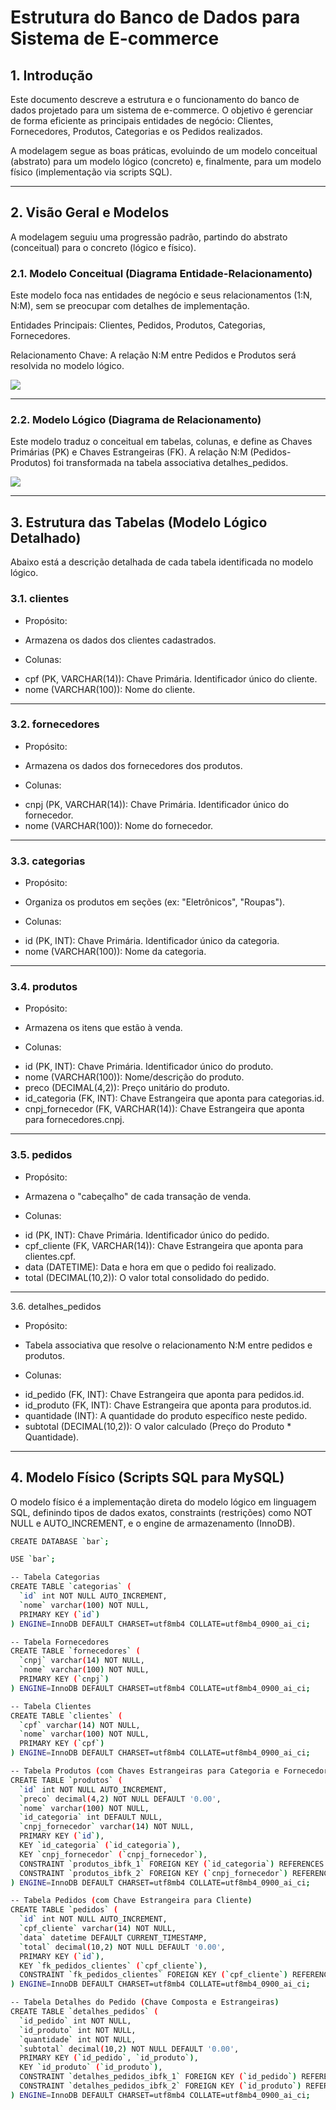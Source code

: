 # Estrutura do Banco de Dados para Sistema de E-commerce

## 1. Introdução

Este documento descreve a estrutura e o funcionamento do banco de dados projetado para um sistema de e-commerce. O objetivo é gerenciar de forma eficiente as principais entidades de negócio: Clientes, Fornecedores, Produtos, Categorias e os Pedidos realizados.

A modelagem segue as boas práticas, evoluindo de um modelo conceitual (abstrato) para um modelo lógico (concreto) e, finalmente, para um modelo físico (implementação via scripts SQL).

---

## 2. Visão Geral e Modelos

A modelagem seguiu uma progressão padrão, partindo do abstrato (conceitual) para o concreto (lógico e físico).

### 2.1. Modelo Conceitual (Diagrama Entidade-Relacionamento)

Este modelo foca nas entidades de negócio e seus relacionamentos (1:N, N:M), sem se preocupar com detalhes de implementação.

Entidades Principais: Clientes, Pedidos, Produtos, Categorias, Fornecedores.

Relacionamento Chave: A relação N:M entre Pedidos e Produtos será resolvida no modelo lógico.

<img src="./bdconceitual.png">

---

### 2.2. Modelo Lógico (Diagrama de Relacionamento)

Este modelo traduz o conceitual em tabelas, colunas, e define as Chaves Primárias (PK) e Chaves Estrangeiras (FK). A relação N:M (Pedidos-Produtos) foi transformada na tabela associativa detalhes_pedidos.

<img src="./bdlogico.png">

---

## 3. Estrutura das Tabelas (Modelo Lógico Detalhado)

Abaixo está a descrição detalhada de cada tabela identificada no modelo lógico.

### 3.1. clientes

* Propósito: 
- Armazena os dados dos clientes cadastrados.

* Colunas:
- cpf (PK, VARCHAR(14)): Chave Primária. Identificador único do cliente.
- nome (VARCHAR(100)): Nome do cliente.

---

### 3.2. fornecedores

* Propósito: 
- Armazena os dados dos fornecedores dos produtos.

* Colunas:
- cnpj (PK, VARCHAR(14)): Chave Primária. Identificador único do fornecedor.
- nome (VARCHAR(100)): Nome do fornecedor.

---

### 3.3. categorias

* Propósito:
- Organiza os produtos em seções (ex: "Eletrônicos", "Roupas").

* Colunas:
- id (PK, INT): Chave Primária. Identificador único da categoria.
- nome (VARCHAR(100)): Nome da categoria.

---

### 3.4. produtos

* Propósito:
- Armazena os itens que estão à venda.

* Colunas:
- id (PK, INT): Chave Primária. Identificador único do produto.
- nome (VARCHAR(100)): Nome/descrição do produto.
- preco (DECIMAL(4,2)): Preço unitário do produto.
- id_categoria (FK, INT): Chave Estrangeira que aponta para categorias.id.
- cnpj_fornecedor (FK, VARCHAR(14)): Chave Estrangeira que aponta para fornecedores.cnpj.

---

### 3.5. pedidos

* Propósito:
- Armazena o "cabeçalho" de cada transação de venda.

* Colunas:
- id (PK, INT): Chave Primária. Identificador único do pedido.
- cpf_cliente (FK, VARCHAR(14)): Chave Estrangeira que aponta para clientes.cpf.
- data (DATETIME): Data e hora em que o pedido foi realizado.
- total (DECIMAL(10,2)): O valor total consolidado do pedido.

---

3.6. detalhes_pedidos

* Propósito:
- Tabela associativa que resolve o relacionamento N:M entre pedidos e produtos.

* Colunas:
- id_pedido (FK, INT): Chave Estrangeira que aponta para pedidos.id.
- id_produto (FK, INT): Chave Estrangeira que aponta para produtos.id.
- quantidade (INT): A quantidade do produto específico neste pedido.
- subtotal (DECIMAL(10,2)): O valor calculado (Preço do Produto * Quantidade).

---

## 4. Modelo Físico (Scripts SQL para MySQL)

O modelo físico é a implementação direta do modelo lógico em linguagem SQL, definindo tipos de dados exatos, constraints (restrições) como NOT NULL e AUTO_INCREMENT, e o engine de armazenamento (InnoDB).

```bash
CREATE DATABASE `bar`;

USE `bar`;

-- Tabela Categorias
CREATE TABLE `categorias` (
  `id` int NOT NULL AUTO_INCREMENT,
  `nome` varchar(100) NOT NULL,
  PRIMARY KEY (`id`)
) ENGINE=InnoDB DEFAULT CHARSET=utf8mb4 COLLATE=utf8mb4_0900_ai_ci;

-- Tabela Fornecedores
CREATE TABLE `fornecedores` (
  `cnpj` varchar(14) NOT NULL,
  `nome` varchar(100) NOT NULL,
  PRIMARY KEY (`cnpj`)
) ENGINE=InnoDB DEFAULT CHARSET=utf8mb4 COLLATE=utf8mb4_0900_ai_ci;

-- Tabela Clientes
CREATE TABLE `clientes` (
  `cpf` varchar(14) NOT NULL,
  `nome` varchar(100) NOT NULL,
  PRIMARY KEY (`cpf`)
) ENGINE=InnoDB DEFAULT CHARSET=utf8mb4 COLLATE=utf8mb4_0900_ai_ci;

-- Tabela Produtos (com Chaves Estrangeiras para Categoria e Fornecedor)
CREATE TABLE `produtos` (
  `id` int NOT NULL AUTO_INCREMENT,
  `preco` decimal(4,2) NOT NULL DEFAULT '0.00',
  `nome` varchar(100) NOT NULL,
  `id_categoria` int DEFAULT NULL,
  `cnpj_fornecedor` varchar(14) NOT NULL,
  PRIMARY KEY (`id`),
  KEY `id_categoria` (`id_categoria`),
  KEY `cnpj_fornecedor` (`cnpj_fornecedor`),
  CONSTRAINT `produtos_ibfk_1` FOREIGN KEY (`id_categoria`) REFERENCES `categorias` (`id`) ON DELETE SET NULL,
  CONSTRAINT `produtos_ibfk_2` FOREIGN KEY (`cnpj_fornecedor`) REFERENCES `fornecedores` (`cnpj`) ON DELETE RESTRICT
) ENGINE=InnoDB DEFAULT CHARSET=utf8mb4 COLLATE=utf8mb4_0900_ai_ci;

-- Tabela Pedidos (com Chave Estrangeira para Cliente)
CREATE TABLE `pedidos` (
  `id` int NOT NULL AUTO_INCREMENT,
  `cpf_cliente` varchar(14) NOT NULL,
  `data` datetime DEFAULT CURRENT_TIMESTAMP,
  `total` decimal(10,2) NOT NULL DEFAULT '0.00',
  PRIMARY KEY (`id`),
  KEY `fk_pedidos_clientes` (`cpf_cliente`),
  CONSTRAINT `fk_pedidos_clientes` FOREIGN KEY (`cpf_cliente`) REFERENCES `clientes` (`cpf`) ON DELETE CASCADE ON UPDATE CASCADE
) ENGINE=InnoDB DEFAULT CHARSET=utf8mb4 COLLATE=utf8mb4_0900_ai_ci;

-- Tabela Detalhes do Pedido (Chave Composta e Estrangeiras)
CREATE TABLE `detalhes_pedidos` (
  `id_pedido` int NOT NULL,
  `id_produto` int NOT NULL,
  `quantidade` int NOT NULL,
  `subtotal` decimal(10,2) NOT NULL DEFAULT '0.00',
  PRIMARY KEY (`id_pedido`, `id_produto`),
  KEY `id_produto` (`id_produto`),
  CONSTRAINT `detalhes_pedidos_ibfk_1` FOREIGN KEY (`id_pedido`) REFERENCES `pedidos` (`id`) ON DELETE CASCADE,
  CONSTRAINT `detalhes_pedidos_ibfk_2` FOREIGN KEY (`id_produto`) REFERENCES `produtos` (`id`) ON DELETE CASCADE
) ENGINE=InnoDB DEFAULT CHARSET=utf8mb4 COLLATE=utf8mb4_0900_ai_ci;
```